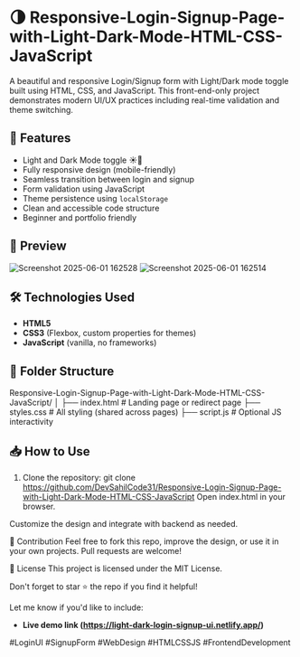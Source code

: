 # 🌗 Responsive-Login-Signup-Page-with-Light-Dark-Mode-HTML-CSS-JavaScript
A beautiful and responsive Login/Signup form with Light/Dark mode toggle built using HTML, CSS, and JavaScript. This front-end-only project demonstrates modern UI/UX practices including real-time validation and theme switching.

## 🚀 Features

- Light and Dark Mode toggle ☀️🌙
- Fully responsive design (mobile-friendly)
- Seamless transition between login and signup
- Form validation using JavaScript
- Theme persistence using `localStorage`
- Clean and accessible code structure
- Beginner and portfolio friendly


## 📸 Preview

![Screenshot 2025-06-01 162528](https://github.com/user-attachments/assets/3e0f1d02-aa48-4d40-bb60-a4b1eba20f56)
![Screenshot 2025-06-01 162514](https://github.com/user-attachments/assets/b07010c1-316c-4888-a8c7-26760bc6c13d)


## 🛠️ Technologies Used

- **HTML5**
- **CSS3** (Flexbox, custom properties for themes)
- **JavaScript** (vanilla, no frameworks)

## 📂 Folder Structure

Responsive-Login-Signup-Page-with-Light-Dark-Mode-HTML-CSS-JavaScript/
│
├── index.html           # Landing page or redirect page
├── styles.css           # All styling (shared across pages)
├── script.js            # Optional JS interactivity


## 📥 How to Use

1. Clone the repository:
   git clone https://github.com/DevSahilCode31/Responsive-Login-Signup-Page-with-Light-Dark-Mode-HTML-CSS-JavaScript
Open index.html in your browser.

Customize the design and integrate with backend as needed.

🙌 Contribution
Feel free to fork this repo, improve the design, or use it in your own projects. Pull requests are welcome!

📄 License
This project is licensed under the MIT License.

Don't forget to star ⭐ the repo if you find it helpful!

Let me know if you'd like to include:
- **Live demo link (https://light-dark-login-signup-ui.netlify.app/)**
  
#LoginUI #SignupForm #WebDesign #HTMLCSSJS #FrontendDevelopment

